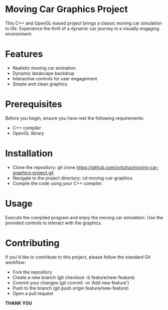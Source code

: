 # Moving Car Graphics Project
This C++ and OpenGL-based project brings a classic moving car simulation to life. Experience the thrill of a dynamic car journey in a visually engaging environment.

# Features
- Realistic moving car animation
- Dynamic landscape backdrop
- Interactive controls for user engagement
- Simple and clean graphics

# Prerequisites
Before you begin, ensure you have met the following requirements:
- C++ compiler
- OpenGL library

# Installation
- Clone the repository: git clone https://github.com/oytizha/moving-car-graphics-project.git
- Navigate to the project directory: cd moving-car-graphics
- Compile the code using your C++ compiler.

# Usage
Execute the compiled program and enjoy the moving car simulation. Use the provided controls to interact with the graphics.

# Contributing
If you'd like to contribute to this project, please follow the standard Git workflow:
- Fork the repository
- Create a new branch (git checkout -b feature/new-feature)
- Commit your changes (git commit -m 'Add new feature')
- Push to the branch (git push origin feature/new-feature)
- Open a pull request

**THANK YOU**
